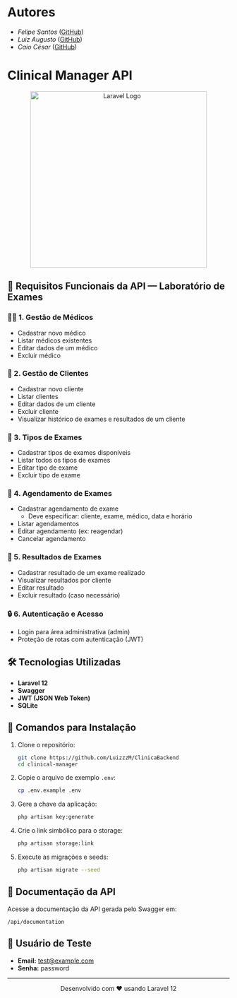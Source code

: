 # Autores

- *Felipe Santos* ([GitHub](https://github.com/lsantosfelipe1))
- *Luiz Augusto*  ([GitHub](https://github.com/LuizzzM))
- *Caio César* ([GitHub](https://github.com/CaiaoCesar))

# Clinical Manager API

<p align="center"><a href="https://laravel.com" target="_blank"><img src="https://raw.githubusercontent.com/laravel/art/master/logo-lockup/5%20SVG/2%20CMYK/1%20Full%20Color/laravel-logolockup-cmyk-red.svg" width="400" alt="Laravel Logo"></a></p>

## 📌 Requisitos Funcionais da API — Laboratório de Exames

### 🧑‍⚕️ 1. Gestão de Médicos
- Cadastrar novo médico
- Listar médicos existentes
- Editar dados de um médico
- Excluir médico

### 👤 2. Gestão de Clientes
- Cadastrar novo cliente
- Listar clientes
- Editar dados de um cliente
- Excluir cliente
- Visualizar histórico de exames e resultados de um cliente

### 🧪 3. Tipos de Exames
- Cadastrar tipos de exames disponíveis
- Listar todos os tipos de exames
- Editar tipo de exame
- Excluir tipo de exame

### 📅 4. Agendamento de Exames
- Cadastrar agendamento de exame
  - Deve especificar: cliente, exame, médico, data e horário
- Listar agendamentos
- Editar agendamento (ex: reagendar)
- Cancelar agendamento

### 📄 5. Resultados de Exames
- Cadastrar resultado de um exame realizado
- Visualizar resultados por cliente
- Editar resultado
- Excluir resultado (caso necessário)

### 🔒 6. Autenticação e Acesso
- Login para área administrativa (admin)
- Proteção de rotas com autenticação (JWT)

## 🛠 Tecnologias Utilizadas
- **Laravel 12**
- **Swagger**
- **JWT (JSON Web Token)**
- **SQLite**

## 🚀 Comandos para Instalação
1. Clone o repositório:
   ```bash
   git clone https://github.com/LuizzzM/ClinicaBackend
   cd clinical-manager
   ```
2. Copie o arquivo de exemplo `.env`:
   ```bash
   cp .env.example .env
   ```
3. Gere a chave da aplicação:
   ```bash
   php artisan key:generate
   ```
4. Crie o link simbólico para o storage:
   ```bash
   php artisan storage:link
   ```
5. Execute as migrações e seeds:
   ```bash
   php artisan migrate --seed
   ```

## 📄 Documentação da API
Acesse a documentação da API gerada pelo Swagger em:
```
/api/documentation
```

## 👤 Usuário de Teste
- **Email:** test@example.com
- **Senha:** password

---

<p align="center">Desenvolvido com ❤️ usando Laravel 12</p>

